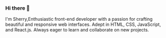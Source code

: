 ### Hi there 👋
I'm Sherry,Enthusiastic front-end developer with a passion for crafting beautiful and responsive web interfaces. Adept in HTML, CSS, JavaScript, and React.js. Always eager to learn and collaborate on new projects.

<!--
**SherryEbrahimi/SherryEbrahimi** is a ✨ _special_ ✨ repository because its `README.md` (this file) appears on your GitHub profile.

Here are some ideas to get you started:

- 🔭 I’m currently working on ...
- 🌱 I’m currently learning ...
- 👯 I’m looking to collaborate on ...
- 🤔 I’m looking for help with ...
- 💬 Ask me about ...
- 📫 How to reach me: ...
- 😄 Pronouns: ...
- ⚡ Fun fact: ...
-->
